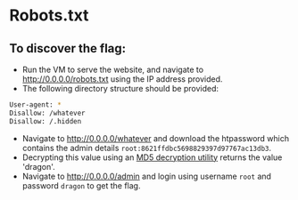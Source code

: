 # Robots.txt 

##  To discover the flag:

- Run the VM to serve the website, and navigate to http://0.0.0.0/robots.txt using the IP address provided.
- The following directory structure should be provided:
```bash
User-agent: *
Disallow: /whatever
Disallow: /.hidden
```
- Navigate to http://0.0.0.0/whatever and download the htpassword which contains the admin details `root:8621ffdbc5698829397d97767ac13db3`.
- Decrypting this value using an [MD5 decryption utility](https://hashtoolkit.com/decrypt-md5-hash) returns the value 'dragon'.
- Navigate to http://0.0.0.0/admin and login using username `root` and password `dragon` to get the flag. 